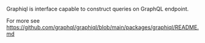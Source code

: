 Graphiql is interface capable to construct queries on GraphQL endpoint.

For more see https://github.com/graphql/graphiql/blob/main/packages/graphiql/README.md